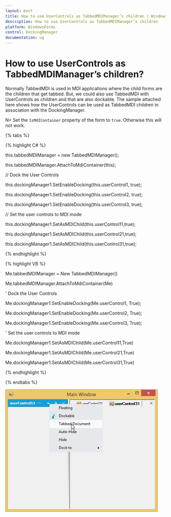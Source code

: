 ```yaml
---
layout: post
title: How to use UserControls as TabbedMDIManager’s children | WindowsForms | Syncfusion
description: How to use UserControls as TabbedMDIManager’s children
platform: WindowsForms
control: DockingManager
documentation: ug
---
```





# How to use UserControls as TabbedMDIManager’s children?

 Normally TabbedMDI is used in MDI applications where the child forms are the children that get tabbed. But, we could also use TabbedMDI with UserControls as children and that are also dockable. The sample attached here shows how the UserControls can be used as TabbedMDI children in association with the DockingManager.



N> Set the `IsMdIContainer` property of the form to `true`. Otherwise this will not work.

{% tabs %}

{% highlight C# %}


this.tabbedMDIManager = new TabbedMDIManager();

this.tabbedMDIManager.AttachToMdiContainer(this);



// Dock the User Controls

this.dockingManager1.SetEnableDocking(this.userControl1, true);

this.dockingManager1.SetEnableDocking(this.userControl2, true);

this.dockingManager1.SetEnableDocking(this.userControl3, true);



// Set the user controls to MDI mode

this.dockingManager1.SetAsMDIChild(this.userControl11,true);

this.dockingManager1.SetAsMDIChild(this.userControl21,true);

this.dockingManager1.SetAsMDIChild(this.userControl31,true);

{% endhighlight %}


{% highlight VB %}


Me.tabbedMDIManager = New TabbedMDIManager()

Me.tabbedMDIManager.AttachToMdiContainer(Me)



' Dock the User Controls

Me.dockingManager1.SetEnableDocking(Me.userControl1, True);

Me.dockingManager1.SetEnableDocking(Me.userControl2, True);

Me.dockingManager1.SetEnableDocking(Me.userControl3, True);



' Set the user controls to MDI mode

Me.dockingManager1.SetAsMDIChild(Me.userControl11,True)

Me.dockingManager1.SetAsMDIChild(Me.userControl21,True)

Me.dockingManager1.SetAsMDIChild(Me.userControl31,True)

{% endhighlight %}

{% endtabs %}


![](MDIChild_images/MDIChild_img2.jpeg) 

